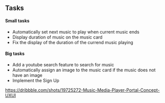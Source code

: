 ## Tasks


#### Small tasks
- Automatically set next music to play when current music ends
- Display duration of music on the music card
- Fix the display of the duration of the currend music playing


#### Big tasks
- Add a youtube search feature to search for music
- Automatically assign an image to the music card if the music does not have an image
- Implement the Sign Up 


https://dribbble.com/shots/19725272-Music-Media-Player-Portal-Concept-UXUI